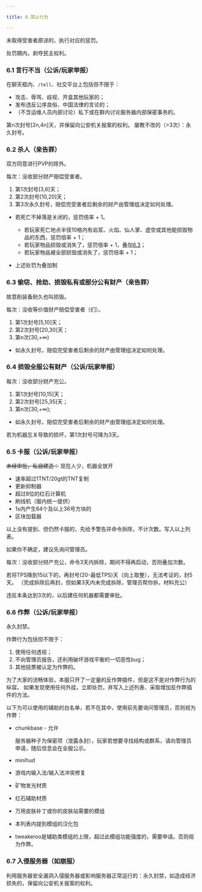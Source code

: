 ```yaml
---

title: 6.禁止行为

---
```


未取得受害者原谅的，执行对应的惩罚。

处罚期内，剥夺民主权利。

### 6.1 言行不当（公诉/玩家举报）

在聊天框内、`/tell`、社交平台上包括但不限于：

- 攻击、辱骂、歧视、开盒其他玩家的；
- 发布违反公序良俗、中国法律的言论的；
- （不含运维人员内部讨论）私下或在群内讨论服务器内部保密事务的。

第n次封号[2n,4n]天，并保留向公安机关报案的权利。
屡教不改的（>3次）：永久封号。

### 6.2 杀人（亲告罪）

双方同意进行PVP的除外。

每次：没收部分财产赔偿受害者。

1. 第1次封号[3,6]天；
2. 第2次封号[10,20]天；
3. 第3次永久封号，赔偿完受害者后剩余的财产由管理组决定如何处理。

- 若死亡不掉落是关闭的，惩罚倍率 + 1。
  - 若玩家死亡地点半径10格内有岩浆、火焰、仙人掌、虚空或其他能损毁物品的东西，惩罚倍率 + 1；
  - 若玩家物品损毁或消失了，惩罚倍率 + 1，叠加[6.3](#63-偷窃抢劫损毁私有或部分公有财产亲告罪)；
  - 若玩家物品被全部损毁或消失了，惩罚倍率 + 1；

- 上述处罚为叠加制

### 6.3 偷窃、抢劫、损毁私有或部分公有财产（亲告罪）

故意削装备耐久也叫损毁。

每次：没收等价值财产赔偿受害者（们）。

1. 第1次封号[5,10]天；
2. 第2次封号[20,30]天；
3. 第n次[30,+∞)

- 如永久封号，赔偿完受害者后剩余的财产由管理组决定如何处理。

### 6.4 损毁全服公有财产（公诉/玩家举报）

每次：没收部分财产充公。

1. 第1次封号[10,15]天；
2. 第2次封号[25,35]天；
3. 第n次[30,+∞);

- 如永久封号，赔偿完受害者后剩余的财产由管理组决定如何处理。

若为机器忘关导致的损坏，第1次封号可降为3天。

### 6.5 卡服（公诉/玩家举报）

~~未经审批，私自建造：~~ 现在人少，机器全放开

- 速率超过1TNT/20gt的TNT复制
- 更新抑制器
- 超过8位的红石计算机
- 刷线机（服内统一提供）
- 1s内产生64个及以上36号方块的
- 区块加载器

以上没有提到、但仍然卡服的，先给予警告并命令拆除，不计次数。写入以上列表。

如果你不确定，建议先询问管理员。

每次：没收部分财产充公，命令3天内拆除，期间不得再启动，否则叠加次数。

若将TPS降到15以下的，再封号(20-最低TPS)天（向上取整），无法考证的，封5天。
（完成拆除后再封，但如果3天内未完成拆除，管理员帮你拆，材料充公）

违反本条达到3次的，以后建任何机器都需要审批。

### 6.6 作弊（公诉/玩家举报）

永久封禁。

作弊行为包括但不限于：

1. 使用任何透视；
2. 不向管理员报告，还利用破坏游戏平衡的一切恶性bug；
3. 其他投票被认定为作弊的。

为了大家的流畅体验，本服只开了一定量的反作弊插件，但是这不是对作弊行为的纵容。
如果发现使用任何外挂，立即处罚，并写入上述列表、采取增加反作弊插件的方法。

以下为可以使用的辅助的白名单，若不在其中，使用前先要询问管理员，否则视为作弊：

- chunkbase - 允许

  服务器种子为保密项（泄露永封），玩家若想要寻找结构或群系，请向管理员申请，随后信息会在全服公示。

- minihud

- 游戏内输入法/输入法冲突修复

- 矿物发光材质

- 红石辅助材质

- 万用皮肤补丁或你的皮肤站需要的模组

- 本列表内提到模组的汉化包

- tweakeroo是辅助类模组的上限，超过此模组功能强度的，需要申请。否则视为作弊。

### 6.7 入侵服务器（如崩服）

利用服务器安全漏洞入侵服务器或影响服务器正常运行的：永久封禁，如造成经济损失的，保留向公安机关报案的权利。